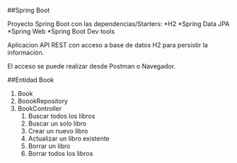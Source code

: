 ##Spring Boot

Proyecto Spring Boot con las dependencias/Starters:
*H2
*Spring Data JPA
*Spring Web 
*Spring Boot Dev tools

Aplicacion API REST con acceso a base de datos H2 para persistir la información.

El acceso se puede realizar desde Postman o Navegador.


##Entidad Book

1. Book 
2. BoookRepository
3. BookController
   1. Buscar todos los libros
   2. Buscar un solo libro 
   3. Crear un nuevo libro 
   4. Actualizar un libro existente 
   5. Borrar un libro 
   6. Borrar todos los libros 